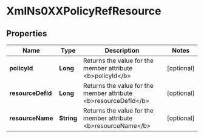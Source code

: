 
# XmlNs0XXPolicyRefResource

## Properties
Name | Type | Description | Notes
------------ | ------------- | ------------- | -------------
**policyId** | **Long** | Returns the value for the member attribute &lt;b&gt;policyId&lt;/b&gt; |  [optional]
**resourceDefId** | **Long** | Returns the value for the member attribute &lt;b&gt;resourceDefId&lt;/b&gt; |  [optional]
**resourceName** | **String** | Returns the value for the member attribute &lt;b&gt;resourceName&lt;/b&gt; |  [optional]



